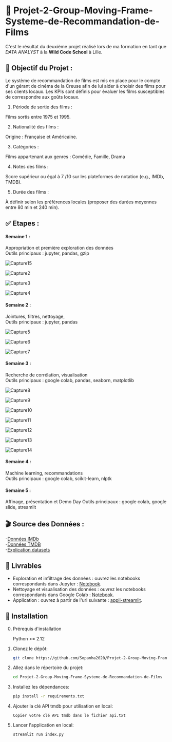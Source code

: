 # 🎥 Projet-2-Group-Moving-Frame-Systeme-de-Recommandation-de-Films

C'est le résultat du deuxième projet réalisé lors de ma formation en tant que _DATA ANALYST_ à la **Wild Code School** à Lille.

## 🎯 Objectif du Projet :

Le système de recommandation de films est mis en place pour le compte d'un gérant de cinéma de la Creuse afin de lui aider à choisir des films pour ses clients locaux.
Les KPIs sont définis pour évaluer les films susceptibles de correspondre aux goûts locaux.

1. Période de sortie des films :

Films sortis entre 1975 et 1995.

2. Nationalité des films :

Origine : Française et Américaine.

3. Catégories :

Films appartenant aux genres :
     Comédie,
     Famille,
     Drama
   
4. Notes des films :

Score supérieur ou égal à 7 /10 sur les plateformes de notation (e.g., IMDb, TMDB).

5. Durée des films :

À définir selon les préférences locales (proposer des durées moyennes entre 80 min et 240 min).

## ✅ Etapes : 

#### Semaine 1 :  
Appropriation et première exploration des données     
Outils principaux : jupyter, pandas, gzip   

![Capture15](https://github.com/user-attachments/assets/8a387e9e-f3ca-48f2-945a-de246742786d)

![Capture2](https://github.com/user-attachments/assets/95597d23-bb75-4230-9a31-08faff664343)

![Capture3](https://github.com/user-attachments/assets/0885c1f6-8e1f-4b33-946d-4572f9d3db3f)

![Capture4](https://github.com/user-attachments/assets/c3f91bd0-06c3-4590-93de-23c83437e821)

#### Semaine 2 : 
Jointures, filtres, nettoyage,     
Outils principaux : jupyter, pandas

![Capture5](https://github.com/user-attachments/assets/36e0fd44-b3bb-4b4c-b310-765e2a7c83b2)

![Capture6](https://github.com/user-attachments/assets/2e458362-855b-4472-bf58-49f938247165)

![Capture7](https://github.com/user-attachments/assets/41220518-930b-4845-a233-4eae2dccb772)

#### Semaine 3 : 
Recherche de corrélation, visualisation     
Outils principaux : google colab, pandas, seaborn, matplotlib

![Capture8](https://github.com/user-attachments/assets/36532d5f-4911-40dc-9952-b392ee903287)

![Capture9](https://github.com/user-attachments/assets/ec2d184d-192e-4dc2-925f-c3b156f2e11e)

![Capture10](https://github.com/user-attachments/assets/14c38f5b-e38d-4d75-9f58-c77aa0c49f11)

![Capture11](https://github.com/user-attachments/assets/a695aed4-a6b9-45d4-935c-abec6825b53f)

![Capture12](https://github.com/user-attachments/assets/52c5e3be-8604-46f9-8f0c-5c0a952a6543)

![Capture13](https://github.com/user-attachments/assets/e386ddfa-554d-41dd-bb8f-40f2b33be90e)

![Capture14](https://github.com/user-attachments/assets/9aeba95f-8231-4c65-9b40-2ed3e28d32fa)

#### Semaine 4 :   
Machine learning, recommandations    
Outils principaux : google colab, scikit-learn, nlptk




#### Semaine 5 :  
Affinage, présentation et Demo Day
Outils principaux : google colab, google slide, streamlit 



## 🎬 Source des Données :  
-[Données IMDb](https://datasets.imdbws.com/)   
-[Données TMDB](https://drive.google.com/file/d/1VB5_gl1fnyBDzcIOXZ5vUSbCY68VZN1v/view)   
-[Explication datasets](https://www.imdb.com/interfaces/)  


## 📎 Livrables

* Exploration et infiltrage des données : ouvrez les notebooks correspondants dans Jupyter : [Notebook](https://github.com/Sopanha2020/Projet-2-Group-Moving-Frame-Systeme-de-Recommandation-de-Films/blob/main/Notebooks/TMDB%20IMDB%20Data%20Wrangling.ipynb).  
* Nettoyage et visualisation des données : ouvrez les notebooks correspondants dans Google Colab : [Notebook](https://github.com/Sopanha2020/Projet-2-Group-Moving-Frame-Systeme-de-Recommandation-de-Films/blob/main/Notebooks/Film_Recommendation_System.ipynb).
* Application : ouvrez à partir de l'url suivante : [appli-streamlit](https://movingframe.streamlit.app/).

## 📡 Installation

0. Prérequis d'installation
    
    Python >= 2.12
    
1. Clonez le dépôt:
    ```sh
    git clone https://github.com/Sopanha2020/Projet-2-Group-Moving-Frame-Systeme-de-Recommandation-de-Films.git
    ```
2. Allez dans le répertoire du projet:
    ```sh
    cd Projet-2-Group-Moving-Frame-Systeme-de-Recommandation-de-Films
    ```
3. Installez les dépendances:
    ```sh
    pip install -r requirements.txt
    ```
4. Ajouter la clé API tmdb pour utilisation en local:  
    ```
    Copier votre clé API tmdb dans le fichier api.txt
    ```
5. Lancer l'application en local:
    ```sh
    streamlit run index.py
    ```
